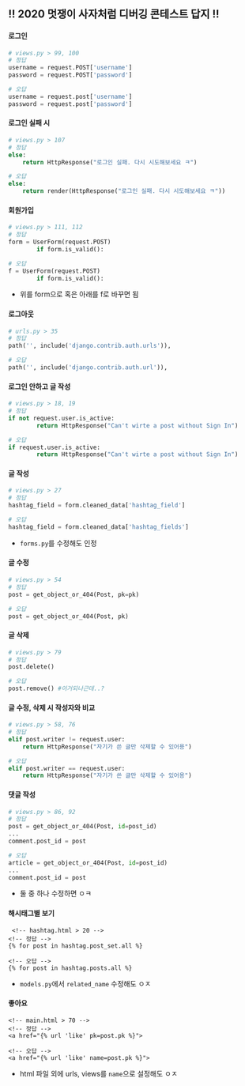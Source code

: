 ## !! 2020 멋쟁이 사자처럼 디버깅 콘테스트 답지 !!

#### 로그인
```python
# views.py > 99, 100
# 정답
username = request.POST['username']
password = request.POST['password']

# 오답
username = request.post['username']
password = request.post['password']
```

#### 로그인 실패 시
```python
# views.py > 107
# 정답
else:
    return HttpResponse("로그인 실패. 다시 시도해보세요 ㅋ")

# 오답
else:
    return render(HttpResponse("로그인 실패. 다시 시도해보세요 ㅋ"))
```

#### 회원가입
```python
# views.py > 111, 112
# 정답
form = UserForm(request.POST)
        if form.is_valid():

# 오답
f = UserForm(request.POST)
        if form.is_valid():
```
- 위를 form으로 혹은 아래를 f로 바꾸면 됨

#### 로그아웃
```python
# urls.py > 35
# 정답
path('', include('django.contrib.auth.urls')),

# 오답
path('', include('django.contrib.auth.url')),
```

#### 로그인 안하고 글 작성
```python
# views.py > 18, 19
# 정답
if not request.user.is_active:
        return HttpResponse("Can't wirte a post without Sign In")

# 오답
if request.user.is_active:
        return HttpResponse("Can't wirte a post without Sign In")
```

#### 글 작성
```python
# views.py > 27
# 정답
hashtag_field = form.cleaned_data['hashtag_field']

# 오답
hashtag_field = form.cleaned_data['hashtag_fields']
```
- `forms.py`를 수정해도 인정

#### 글 수정
```python
# views.py > 54
# 정답
post = get_object_or_404(Post, pk=pk)

# 오답
post = get_object_or_404(Post, pk)
```

#### 글 삭제
```python
# views.py > 79
# 정답
post.delete()

# 오답
post.remove() #이거되나근데..?
```

#### 글 수정, 삭제 시 작성자와 비교
```python
# views.py > 58, 76
# 정답
elif post.writer != request.user:
    return HttpResponse("자기가 쓴 글만 삭제할 수 있어용")

# 오답
elif post.writer == request.user:
    return HttpResponse("자기가 쓴 글만 삭제할 수 있어용")
```


#### 댓글 작성
```python
# views.py > 86, 92
# 정답
post = get_object_or_404(Post, id=post_id)
...
comment.post_id = post

# 오답
article = get_object_or_404(Post, id=post_id)
...
comment.post_id = post
```
- 둘 중 하나 수정하면 ㅇㅋ

#### 해시태그별 보기
```django
 <!-- hashtag.html > 20 -->
<!-- 정답 -->
{% for post in hashtag.post_set.all %}

<!-- 오답 -->
{% for post in hashtag.posts.all %}
```
- `models.py`에서 `related_name` 수정해도 ㅇㅈ

#### 좋아요
```django
<!-- main.html > 70 -->
<!-- 정답 -->
<a href="{% url 'like' pk=post.pk %}">

<!-- 오답 -->
<a href="{% url 'like' name=post.pk %}">
```
- html 파일 외에 urls, views를 `name`으로 설정해도 ㅇㅈ